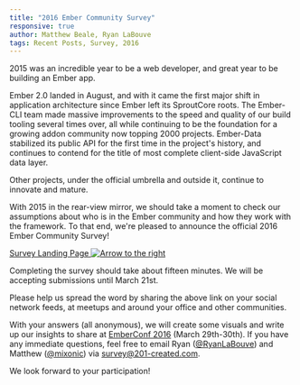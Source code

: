 ```yaml
---
title: "2016 Ember Community Survey"
responsive: true
author: Matthew Beale, Ryan LaBouve
tags: Recent Posts, Survey, 2016
---
```


2015 was an incredible year to be a web developer, and great year to be
building an Ember app.

Ember 2.0 landed in August, and with it came the first major shift in
application architecture since Ember left its SproutCore roots. The Ember-CLI
team made massive improvements to the speed and quality of our build tooling
several times over, all while continuing to be the foundation for a growing
addon community now topping 2000 projects. Ember-Data stabilized its public
API for the first time in the project's history, and continues to contend
for the title of most complete client-side JavaScript data layer.

Other projects, under the official umbrella and outside it, continue to
innovate and mature.

With 2015 in the rear-view mirror, we should take a moment to check our assumptions
about who is in the Ember community and how they work with the framework.
To that end, we're pleased to announce
the official 2016 Ember Community Survey!

<a href="/ember-community-survey-2016" class="survey-button orange button">
  Survey Landing Page <img src="/images/survey/right-arrow.png" alt="Arrow to the right" />
</a>

Completing the survey should take about fifteen minutes. We will be accepting
submissions until March 21st.

Please help us spread the word by sharing the above link on your social
network feeds, at meetups and around your office and other communities.

With your answers (all anonymous), we will create some visuals and write up our
insights to share at [EmberConf 2016](http://emberconf.com/) (March 29th-30th).
If you have any immediate questions, feel free to email
Ryan ([@RyanLaBouve](https://twitter.com/RyanLaBouve)) and
Matthew ([@mixonic](https://twitter.com/mixonic)) via
[survey@201-created.com](mailto:survey@201-created.com).

We look forward to your participation!
